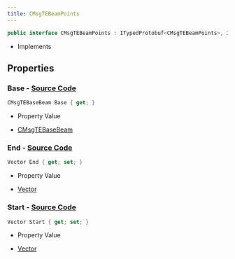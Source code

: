 ```yaml
---
title: CMsgTEBeamPoints
---
```


```csharp
public interface CMsgTEBeamPoints : ITypedProtobuf<CMsgTEBeamPoints>, INativeHandle, INetMessage<CMsgTEBeamPoints>, IDisposable
```

- Implements

## Properties

### **Base** - [Source Code](https://github.com/swiftly-solution/swiftlys2/blob/main/managed/src/SwiftlyS2.Generated/Protobufs/Interfaces/CMsgTEBeamPoints.cs#L18)

```csharp
CMsgTEBaseBeam Base { get; }
```

- Property Value

- [CMsgTEBaseBeam](/docs/api/shared/protobufdefinitions/cmsgtebasebeam)

### **End** - [Source Code](https://github.com/swiftly-solution/swiftlys2/blob/main/managed/src/SwiftlyS2.Generated/Protobufs/Interfaces/CMsgTEBeamPoints.cs#L24)

```csharp
Vector End { get; set; }
```

- Property Value

- [Vector](/docs/api/shared/natives/vector)

### **Start** - [Source Code](https://github.com/swiftly-solution/swiftlys2/blob/main/managed/src/SwiftlyS2.Generated/Protobufs/Interfaces/CMsgTEBeamPoints.cs#L21)

```csharp
Vector Start { get; set; }
```

- Property Value

- [Vector](/docs/api/shared/natives/vector)

